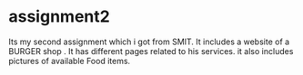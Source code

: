 # assignment2
Its my second assignment which i got from SMIT.
It includes a website of a BURGER shop .
It has different pages related to his services.
it also includes pictures of available Food items.
